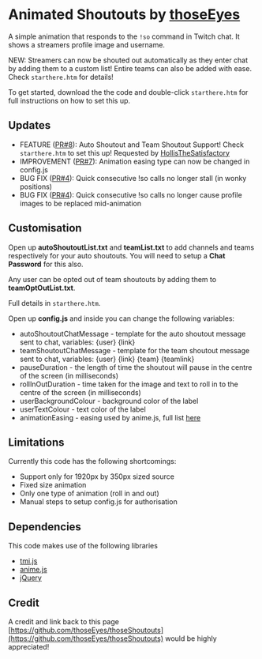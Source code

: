 # Animated Shoutouts by [thoseEyes](https://twitch.tv/thoseeyes) 
A simple animation that responds to the `!so` command in Twitch chat. It shows a streamers profile image and username.

NEW: Streamers can now be shouted out automatically as they enter chat by adding them to a custom list! Entire teams can also be added with ease. Check `starthere.htm` for details!

To get started, download the the code and double-click `starthere.htm` for full instructions on how to set this up.


## Updates
- FEATURE ([PR#8](https://github.com/thoseEyes/thoseShoutouts/pull/8)): Auto Shoutout and Team Shoutout Support! Check `starthere.htm` to set this up! Requested by [HollisTheSatisfactory](https://twitch.tv/HollisTheSatisfactory)
- IMPROVEMENT ([PR#7](https://github.com/thoseEyes/thoseShoutouts/pull/7)): Animation easing type can now be changed in config.js
- BUG FIX ([PR#4](https://github.com/thoseEyes/thoseShoutouts/pull/4)): Quick consecutive !so calls no longer stall (in wonky positions)
- BUG FIX ([PR#4](https://github.com/thoseEyes/thoseShoutouts/pull/4)): Quick consecutive !so calls no longer cause profile images to be replaced mid-animation

## Customisation

Open up **autoShoutoutList.txt** and **teamList.txt** to add channels and teams respectively for your auto shoutouts. You will need to setup a **Chat Password** for this also.

Any user can be opted out of team shoutouts by adding them to **teamOptOutList.txt**.

Full details in `starthere.htm`.

Open up **config.js** and inside you can change the following variables:
- autoShoutoutChatMessage - template for the auto shoutout message sent to chat, variables: {user} {link}
- teamShoutoutChatMessage - template for the team shoutout message sent to chat, variables: {user} {link} {team} {teamlink}
- pauseDuration - the length of time the shoutout will pause in the centre of the screen (in milliseconds)
- rollInOutDuration - time taken for the image and text to roll in to the centre of the screen (in milliseconds)
- userBackgroundColour - background color of the label
- userTextColour - text color of the label
- animationEasing - easing used by anime.js, full list [here](https://animejs.com/documentation/#linearEasing)

## Limitations
Currently this code has the following shortcomings:

- Support only for 1920px by 350px sized source
- Fixed size animation
- Only one type of animation (roll in and out)
- Manual steps to setup config.js for authorisation

## Dependencies 
This code makes use of the following libraries

- [tmi.js](https://github.com/tmijs/tmi.js)
- [anime.js](https://github.com/juliangarnier/anime)
- [jQuery](http://jquery.com/)


## Credit
A credit and link back to this page [https://github.com/thoseEyes/thoseShoutouts](https://github.com/thoseEyes/thoseShoutouts) would be highly appreciated!
